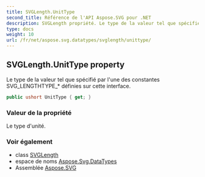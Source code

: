 ```yaml
---
title: SVGLength.UnitType
second_title: Référence de l'API Aspose.SVG pour .NET
description: SVGLength propriété. Le type de la valeur tel que spécifié par lune des constantes SVG_LENGTHTYPE_ définies sur cette interface.
type: docs
weight: 10
url: /fr/net/aspose.svg.datatypes/svglength/unittype/
---
```

## SVGLength.UnitType property

Le type de la valeur tel que spécifié par l'une des constantes SVG_LENGTHTYPE_* définies sur cette interface.

```csharp
public ushort UnitType { get; }
```

### Valeur de la propriété

Le type d'unité.

### Voir également

* class [SVGLength](../)
* espace de noms [Aspose.Svg.DataTypes](../../svglength/)
* Assemblée [Aspose.SVG](../../../)


